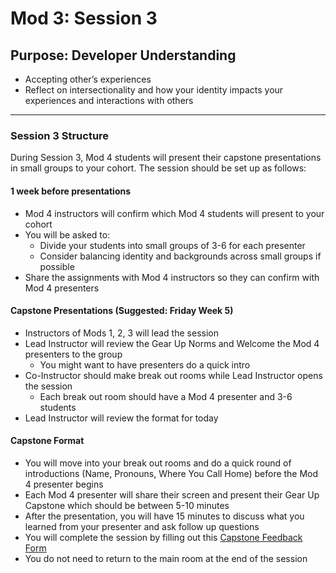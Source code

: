 # Mod 3: Session 3

## Purpose: Developer Understanding 
- Accepting other’s experiences
- Reflect on intersectionality and how your identity impacts your experiences and interactions with others

--------------------------------------------
### Session 3 Structure

During Session 3, Mod 4 students will present their capstone presentations in small groups to your cohort.  The session should be set up as follows:

#### 1 week before presentations

- Mod 4 instructors will confirm which Mod 4 students will present to your cohort
- You will be asked to: 
  - Divide your students into small groups of 3-6 for each presenter 
  - Consider balancing identity and backgrounds across small groups if possible
- Share the assignments with Mod 4 instructors so they can confirm with Mod 4 presenters


#### Capstone Presentations (Suggested: Friday Week 5)

- Instructors of Mods 1, 2, 3 will lead the session 
- Lead Instructor will review the Gear Up Norms and Welcome the Mod 4 presenters to the group
  - You might want to have presenters do a quick intro
- Co-Instructor should make break out rooms while Lead Instructor opens the session
  - Each break out room should have a Mod 4 presenter and 3-6 students
- Lead Instructor will review the format for today

#### Capstone Format

- You will move into your break out rooms and do a quick round of introductions (Name, Pronouns, Where You Call Home) before the Mod 4 presenter begins
- Each Mod 4 presenter will share their screen and present their Gear Up Capstone which should be between 5-10 minutes
- After the presentation, you will have 15 minutes to discuss what you learned from your presenter and ask follow up questions
- You will complete the session by filling out this [Capstone Feedback Form](https://forms.gle/4rJQ8MspEHzF6wJD7)
- You do not need to return to the main room at the end of the session
